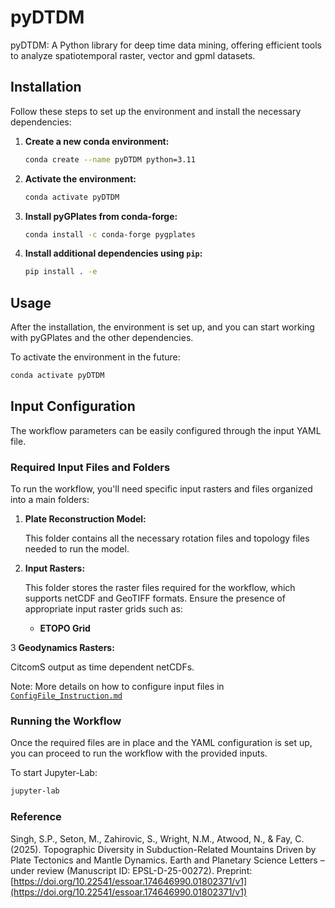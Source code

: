 # pyDTDM
pyDTDM: A Python library for deep time data mining, offering efficient tools to analyze spatiotemporal raster, vector and gpml datasets. 



## Installation

Follow these steps to set up the environment and install the necessary dependencies:

1. **Create a new conda environment:**

    ```bash
    conda create --name pyDTDM python=3.11
    ```

2. **Activate the environment:**

    ```bash
    conda activate pyDTDM
    ```

3. **Install pyGPlates from conda-forge:**

    ```bash
    conda install -c conda-forge pygplates
    ```

4. **Install additional dependencies using `pip`:**

    ```bash
    pip install . -e
    ```

## Usage

After the installation, the environment is set up, and you can start working with pyGPlates and the other dependencies.

To activate the environment in the future:

```bash
conda activate pyDTDM
```



## Input Configuration

The workflow parameters can be easily configured through the input YAML file.

### Required Input Files and Folders

To run the workflow, you'll need specific input rasters and files organized into a main folders:

1. **Plate Reconstruction Model:**
   
   This folder contains all the necessary rotation files and topology files needed to run the model. 
   

2. **Input Rasters:**
   
   This folder stores the raster files required for the workflow, which supports netCDF and GeoTIFF formats. Ensure the presence of appropriate input raster grids such as:
   
   - **ETOPO Grid**


3 **Geodynamics Rasters:** 
   
   CitcomS output as time dependent netCDFs.
   
   
Note: More details on how to configure input files in [`ConfigFile_Instruction.md`](/InputFiles/ConfigFile_Instruction.md)
   


### Running the Workflow

Once the required files are in place and the YAML configuration is set up, you can proceed to run the workflow with the provided inputs.

To start Jupyter-Lab:
```bash
jupyter-lab
```

### Reference

Singh, S.P., Seton, M., Zahirovic, S., Wright, N.M., Atwood, N., & Fay, C. (2025). Topographic Diversity in Subduction-Related Mountains Driven by Plate Tectonics and Mantle Dynamics. Earth and Planetary Science Letters – under review (Manuscript ID: EPSL-D-25-00272). Preprint: [https://doi.org/10.22541/essoar.174646990.01802371/v1](https://doi.org/10.22541/essoar.174646990.01802371/v1)


